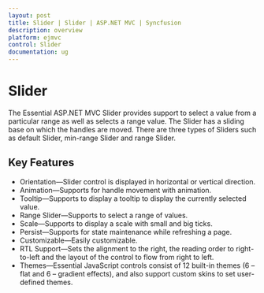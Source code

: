 ```yaml
---
layout: post
title: Slider | Slider | ASP.NET MVC | Syncfusion
description: overview
platform: ejmvc
control: Slider
documentation: ug
---
```


# Slider

The Essential ASP.NET MVC Slider provides support to select a value from a particular range as well as selects a range value. The Slider has a sliding base on which the handles are moved. There are three types of Sliders such as default Slider, min-range Slider and range Slider.

## Key Features

* Orientation—Slider control is displayed in horizontal or vertical direction.
* Animation—Supports for handle movement with animation.
* Tooltip—Supports to display a tooltip to display the currently selected value.
* Range Slider—Supports to select a range of values.
* Scale—Supports to display a scale with small and big ticks.
* Persist—Supports for state maintenance while refreshing a page.
* Customizable—Easily customizable.
* RTL Support—Sets the alignment to the right, the reading order to right-to-left and the layout of the control to flow from right to left.
* Themes—Essential JavaScript controls consist of 12 built-in themes (6 – flat and 6 – gradient effects), and also support custom skins to set user-defined themes.



